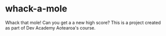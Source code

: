 # whack-a-mole
Whack that mole! Can you get a a new high score?
This is a project created as part of Dev Academy Aotearoa's course.
